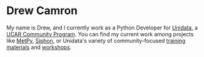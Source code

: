 Drew Camron
===========
My name is Drew, and I currently work as a Python Developer for [Unidata](https://www.unidata.ucar.edu), a [UCAR Community Program](https://www.ucar.edu/ucp).
You can find my current work among projects like [MetPy](https://github.com/unidata/metpy), [Siphon](https://github.com/unidata/siphon), or Unidata's variety of community-focused [training materials](https://github.com/unidata/python-training) and [workshops](https://github.com/unidata/metpy-workshop).

